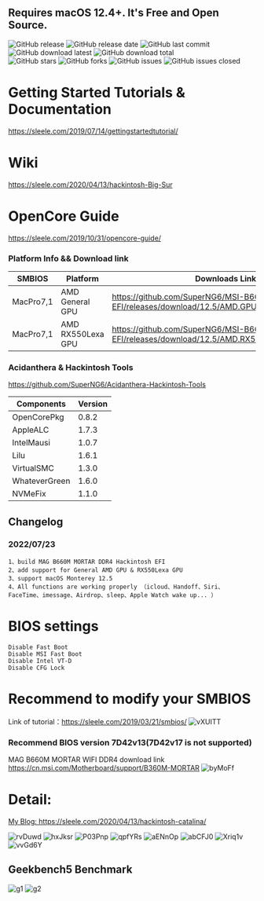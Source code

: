 ## Requires macOS 12.4+. It's Free and Open Source.  

![GitHub release](https://img.shields.io/github/v/release/superng6/MSI-B660-Monterey-EFI?style=flat-square)
![GitHub release date](https://img.shields.io/github/release-date/superng6/MSI-B660-Monterey-EFI?style=flat-square)
![GitHub last commit](https://img.shields.io/github/last-commit/superng6/MSI-B660-Monterey-EFI?style=flat-square)
![GitHub download latest](https://img.shields.io/github/downloads/superng6/MSI-B660-Monterey-EFI/latest/total?style=flat-square)
![GitHub download total](https://img.shields.io/github/downloads/superng6/MSI-B660-Monterey-EFI/total?style=flat-square)  
![GitHub stars](https://img.shields.io/github/stars/superng6/MSI-B660-Monterey-EFI?style=flat-square)
![GitHub forks](https://img.shields.io/github/forks/superng6/MSI-B660-Monterey-EFI?style=flat-square)
![GitHub issues](https://img.shields.io/github/issues/superng6/MSI-B660-Monterey-EFI?style=flat-square)
![GitHub issues closed](https://img.shields.io/github/issues-closed/superng6/MSI-B660-Monterey-EFI?style=flat-square)

# Getting Started Tutorials & Documentation  
https://sleele.com/2019/07/14/gettingstartedtutorial/

# Wiki  
https://sleele.com/2020/04/13/hackintosh-Big-Sur

# OpenCore Guide  
https://sleele.com/2019/10/31/opencore-guide/

### Platform Info && Download link

| SMBIOS        | Platform           | Downloads Link | 
| ------------- | ------------------ |  ------------ | 
| MacPro7,1      | AMD General GPU   | https://github.com/SuperNG6/MSI-B660-Monterey-EFI/releases/download/12.5/AMD.GPU.MacPro7.1.zip | 
| MacPro7,1      | AMD RX550Lexa GPU | https://github.com/SuperNG6/MSI-B660-Monterey-EFI/releases/download/12.5/AMD.RX550Lexa.MacPro7.1.zip | 

### Acidanthera & Hackintosh Tools  
https://github.com/SuperNG6/Acidanthera-Hackintosh-Tools  

| Components    | Version               |
| ------------- | --------------------- |
| OpenCorePkg   | 0.8.2    | 
| AppleALC      | 1.7.3       |
| IntelMausi    | 1.0.7     |
| Lilu          | 1.6.1           |
| VirtualSMC    | 1.3.0     |
| WhateverGreen | 1.6.0  |
| NVMeFix       | 1.1.0        |
    

## Changelog
### 2022/07/23

    1、build MAG B660M MORTAR DDR4 Hackintosh EFI
    2、add support for General AMD GPU & RX550Lexa GPU
    3、support macOS Monterey 12.5
    4、All functions are working properly （icloud、Handoff、Siri、FaceTime、imessage、Airdrop、sleep、Apple Watch wake up... ）
    
# BIOS settings

    Disable Fast Boot
    Disable MSI Fast Boot
    Disable Intel VT-D
    Disable CFG Lock

# Recommend to modify your SMBIOS
Link of tutorial：https://sleele.com/2019/03/21/smbios/
![vXUITT](https://cdn.jsdelivr.net/gh/SuperNG6/pic@master/uPic/vXUITT.png)

### Recommend BIOS version 7D42v13(7D42v17 is not supported)
MAG B660M MORTAR WIFI DDR4 download link https://cn.msi.com/Motherboard/support/B360M-MORTAR
![byMoFf](https://cdn.jsdelivr.net/gh/SuperNG6/pic@master/uPic/byMoFf.png)

# Detail:
[My Blog: https://sleele.com/2020/04/13/hackintosh-catalina/ ](https://sleele.com/2020/04/13/hackintosh-catalina/ "Blog")

![rvDuwd](https://cdn.jsdelivr.net/gh/SuperNG6/pic@master/uPic/rvDuwd.png)
![hxJksr](https://cdn.jsdelivr.net/gh/SuperNG6/pic@master/uPic/hxJksr.png)
![P03Pnp](https://cdn.jsdelivr.net/gh/SuperNG6/pic@master/uPic/P03Pnp.png)
![qpfYRs](https://cdn.jsdelivr.net/gh/SuperNG6/pic@master/uPic/qpfYRs.png)
![aENnOp](https://cdn.jsdelivr.net/gh/SuperNG6/pic@master/uPic/aENnOp.png)
![abCFJ0](https://cdn.jsdelivr.net/gh/SuperNG6/pic@master/uPic/abCFJ0.png)
![Xriq1v](https://cdn.jsdelivr.net/gh/SuperNG6/pic@master/uPic/Xriq1v.png)
![vvGd6Y](https://cdn.jsdelivr.net/gh/SuperNG6/pic@master/uPic/vvGd6Y.png)

## Geekbench5 Benchmark
![g1](https://cdn.jsdelivr.net/gh/SuperNG6/pic@master/uPic/g1.jpg)
![g2](https://cdn.jsdelivr.net/gh/SuperNG6/pic@master/uPic/g2.jpg)


